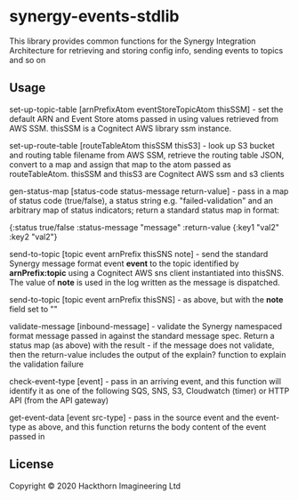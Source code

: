 # synergy-events-stdlib

This library provides common functions for the Synergy Integration Architecture for retrieving and storing config
info, sending events to topics and so on

## Usage

set-up-topic-table [arnPrefixAtom eventStoreTopicAtom thisSSM] - set the default ARN and Event Store atoms passed in 
using values retrieved from AWS SSM. thisSSM is a Cognitect AWS library ssm instance.

set-up-route-table [routeTableAtom thisSSM thisS3] - look up S3 bucket and routing table filename from AWS SSM, retrieve
the routing table JSON, convert to a map and assign that map to the atom passed as routeTableAtom. thisSSM and thisS3 are
Cognitect AWS ssm and s3 clients

gen-status-map [status-code status-message return-value] - pass in a map of status code (true/false), a status string
e.g. "failed-validation" and an arbitrary map of status indicators; return a standard status map in format:

{:status true/false :status-message "message" :return-value {:key1 "val2" :key2 "val2"}

send-to-topic [topic event arnPrefix thisSNS note] - send the standard Synergy message format event **event** 
to the topic identified by **arnPrefix:topic** using a Cognitect AWS sns client instantiated into thisSNS. The value of
**note** is used in the log written as the message is dispatched.  

send-to-topic [topic event arnPrefix thisSNS] - as above, but with the **note** field set to ""

validate-message [inbound-message] - validate the Synergy namespaced format message passed in against the standard 
message spec. Return a status map (as above) with the result - if the message does not validate, then the return-value 
includes the output of the explain? function to explain the validation failure

check-event-type [event] - pass in an arriving event, and this function will identify it as one of the following SQS, SNS, 
S3, Cloudwatch (timer) or HTTP API (from the API gateway)

get-event-data [event src-type] - pass in the source event and the event-type as above, and this function returns the body 
content of the event passed in

## License

Copyright © 2020 Hackthorn Imagineering Ltd
